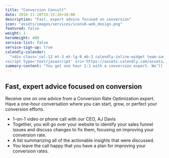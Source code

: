 ```yaml
---
title: "Conversion Consult"
date: 2018-11-20T15:15:26+10:00
description: "Fast, expert advice focused on conversion"
icon: "assets/images/services/icons8-web_design.png"
featured: false
weight: 1
heroHeight: 400
service-list: false
service-sign-up: true
calendly-calender:
  "<div class='col-12 mt-3 mt-lg-0 mb-3 calendly-inline-widget team-summary' data-url='https://calendly.com/experimentzone/conversion-consult?primary_color=00b187' style='min-width:320px;height:900px;'></div>
<script type='text/javascript' src='https://assets.calendly.com/assets/external/widget.js'></script>"
summary-content: "You get one hour 1:1 with a conversion expert. We’ll go over your website to identify issues and suggest changes to fix them, focusing on improving your conversion rate."
---
```


## Fast, expert advice focused on conversion

Receive one on one advice from a Conversion Rate Optimization expert. Have a one-hour conversation where you can start, grow, or perfect your conversion efforts.

- 1-on-1 video or phone call with our CEO, AJ Davis
- Together, you will go over your website to identify your sales funnel issues and discuss changes to fix them, focusing on improving your conversion rate.
- A list summarizing all of the actionable insights that were discussed.
- You leave the call happy that you have a plan for improving your conversion rates.
